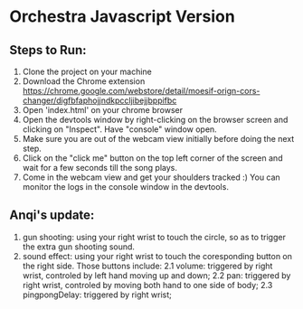 # Orchestra Javascript Version

## Steps to Run:

1. Clone the project on your machine
2. Download the Chrome extension https://chrome.google.com/webstore/detail/moesif-orign-cors-changer/digfbfaphojjndkpccljibejjbppifbc
3. Open 'index.html' on your chrome browser
4. Open the devtools window by right-clicking on the browser screen and clicking on "Inspect". Have "console" window open.
5. Make sure you are out of the webcam view initially before doing the next step.
6. Click on the "click me" button on the top left corner of the screen and wait for a few seconds till the song plays.
7. Come in the webcam view and get your shoulders tracked :) You can monitor the logs in the console window in the devtools.

## Anqi's update:
1. gun shooting: using your right wrist to touch the circle, so as to trigger the extra gun shooting sound.
2. sound effect: using your right wrist to touch the coresponding button on the right side. Those buttons include:
    2.1 volume: triggered by right wrist, controled by left hand moving up and down; 
    2.2 pan: triggered by right wrist, controled by moving both hand to one side of body;
    2.3 pingpongDelay: triggered by right wrist;
